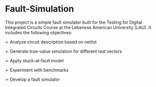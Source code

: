 # Fault-Simulation

This project is a simple fault simulator built for the Testing for Digital Integrated Circuits Course at the Lebanese American University (LAU). It includes the following objectives:



➢ Analyze circuit description based on netlist

➢ Generate true-value simulation for different test vectors

➢ Apply stuck-at-fault model

➢ Experiment with benchmarks

➢ Develop a fault simulator
